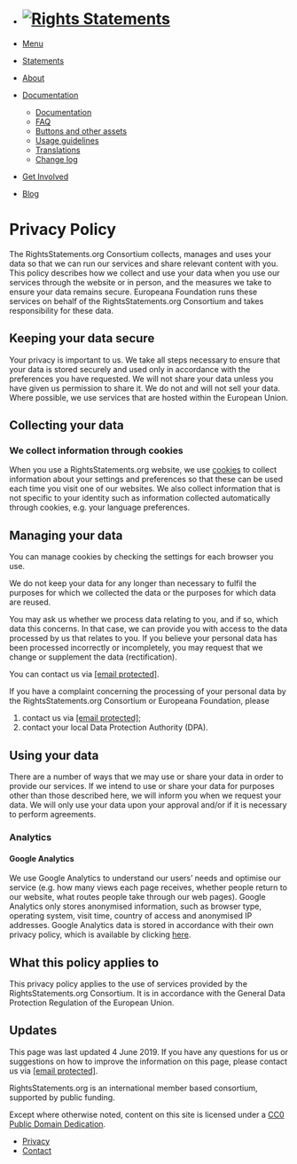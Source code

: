 * [![Rights Statements](https://rights-app-website.test.eanadev.org/files/images/logo.svg)](https://rights-app-website.test.eanadev.org/en/)
    ==========================================================================================================================================
    
* [Menu](#)

* [Statements](https://rights-app-website.test.eanadev.org/en/statements/)
* [About](https://rights-app-website.test.eanadev.org/en/about.html)
* [Documentation](https://rights-app-website.test.eanadev.org/en/documentation/)
    * [Documentation](https://rights-app-website.test.eanadev.org/en/documentation/)
    * [FAQ](https://rights-app-website.test.eanadev.org/en/documentation/faq.html)
    * [Buttons and other assets](https://rights-app-website.test.eanadev.org/en/documentation/assets.html)
    * [Usage guidelines](https://rights-app-website.test.eanadev.org/en/documentation/usage_guidelines.html)
    * [Translations](https://rights-app-website.test.eanadev.org/en/documentation/translations.html)
    * [Change log](https://rights-app-website.test.eanadev.org/en/documentation/changelog.html)
* [Get Involved](https://rights-app-website.test.eanadev.org/en/get_involved.html)
* [Blog](https://rights-app-website.test.eanadev.org/en/blog/)

Privacy Policy
==============

The RightsStatements.org Consortium collects, manages and uses your data so that we can run our services and share relevant content with you. This policy describes how we collect and use your data when you use our services through the website or in person, and the measures we take to ensure your data remains secure. Europeana Foundation runs these services on behalf of the RightsStatements.org Consortium and takes responsibility for these data.

Keeping your data secure
------------------------

Your privacy is important to us. We take all steps necessary to ensure that your data is stored securely and used only in accordance with the preferences you have requested. We will not share your data unless you have given us permission to share it. We do not and will not sell your data. Where possible, we use services that are hosted within the European Union.

Collecting your data
--------------------

### We collect information through cookies

When you use a RightsStatements.org website, we use [cookies](https://en.wikipedia.org/wiki/HTTP_cookie) to collect information about your settings and preferences so that these can be used each time you visit one of our websites. We also collect information that is not specific to your identity such as information collected automatically through cookies, e.g. your language preferences.

Managing your data
------------------

You can manage cookies by checking the settings for each browser you use.

We do not keep your data for any longer than necessary to fulfil the purposes for which we collected the data or the purposes for which data are reused.

You may ask us whether we process data relating to you, and if so, which data this concerns. In that case, we can provide you with access to the data processed by us that relates to you. If you believe your personal data has been processed incorrectly or incompletely, you may request that we change or supplement the data (rectification).

You can contact us via [\[email protected\]](https://rightsstatements.org/cdn-cgi/l/email-protection).

If you have a complaint concerning the processing of your personal data by the RightsStatements.org Consortium or Europeana Foundation, please

1. contact us via [\[email protected\]](https://rightsstatements.org/cdn-cgi/l/email-protection);
2. contact your local Data Protection Authority (DPA).

Using your data
---------------

There are a number of ways that we may use or share your data in order to provide our services. If we intend to use or share your data for purposes other than those described here, we will inform you when we request your data. We will only use your data upon your approval and/or if it is necessary to perform agreements.

### Analytics

#### Google Analytics

We use Google Analytics to understand our users’ needs and optimise our service (e.g. how many views each page receives, whether people return to our website, what routes people take through our web pages). Google Analytics only stores anonymised information, such as browser type, operating system, visit time, country of access and anonymised IP addresses. Google Analytics data is stored in accordance with their own privacy policy, which is available by clicking [here](https://policies.google.com/privacy).

What this policy applies to
---------------------------

This privacy policy applies to the use of services provided by the RightsStatements.org Consortium. It is in accordance with the General Data Protection Regulation of the European Union.

Updates
-------

This page was last updated 4 June 2019. If you have any questions for us or suggestions on how to improve the information on this page, please contact us via [\[email protected\]](https://rightsstatements.org/cdn-cgi/l/email-protection).

RightsStatements.org is an international member based consortium, supported by public funding.

Except where otherwise noted, content on this site is licensed under a [CC0 Public Domain Dedication](https://creativecommons.org/publicdomain/zero/1.0/).

* [Privacy](https://rightsstatements.org/en/privacy_policy.html)
* [Contact](https://rightsstatements.org/en/get_involved.html)